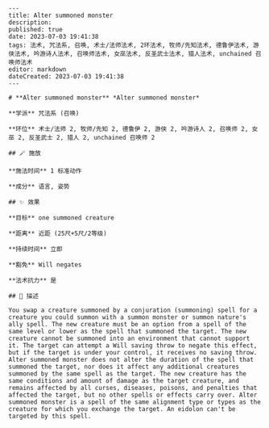 
    ---
    title: Alter summoned monster
    description: 
    published: true
    date: 2023-07-03 19:41:38
    tags: 法术, 咒法系, 召唤, 术士/法师法术, 2环法术, 牧师/先知法术, 德鲁伊法术, 游侠法术, 吟游诗人法术, 召唤师法术, 女巫法术, 反圣武士法术, 猎人法术, unchained 召唤师法术
    editor: markdown
    dateCreated: 2023-07-03 19:41:38
    ---

    # **Alter summoned monster** *Alter summoned monster*

    **学派** 咒法系 (召唤) 

    **环位** 术士/法师 2, 牧师/先知 2, 德鲁伊 2, 游侠 2, 吟游诗人 2, 召唤师 2, 女巫 2, 反圣武士 2, 猎人 2, unchained 召唤师 2

    ## 🪄 施放

    **施法时间** 1 标准动作

    **成分** 语言, 姿势

    ## ✨ 效果 

    **目标** one summoned creature 

    **距离** 近距 (25尺+5尺/2等级)  

    **持续时间** 立即 

    **豁免** Will negates

    **法术抗力** 是

    ## 📖 描述

    You swap a creature summoned by a conjuration (summoning) spell for a creature you could summon with a summon monster or summon nature's ally spell. The new creature must be an option from a spell of the same level or lower as the spell that summoned the target. The new creature cannot be summoned into an environment that cannot support it. The target can attempt a Will saving throw to negate this effect, but if the target is under your control, it receives no saving throw. Alter summoned monster does not alter the duration of the spell that summoned the target, nor does it affect any additional creatures summoned by the same spell as the target. The new creature has the same conditions and amount of damage as the target creature, and remains affected by all curses, diseases, poisons, and penalties that affected the target, but no other spells or effects carry over. Alter summoned monster is a spell of the same alignment type or types as the creature for which you exchange the target. An eidolon can't be targeted by this spell.
    